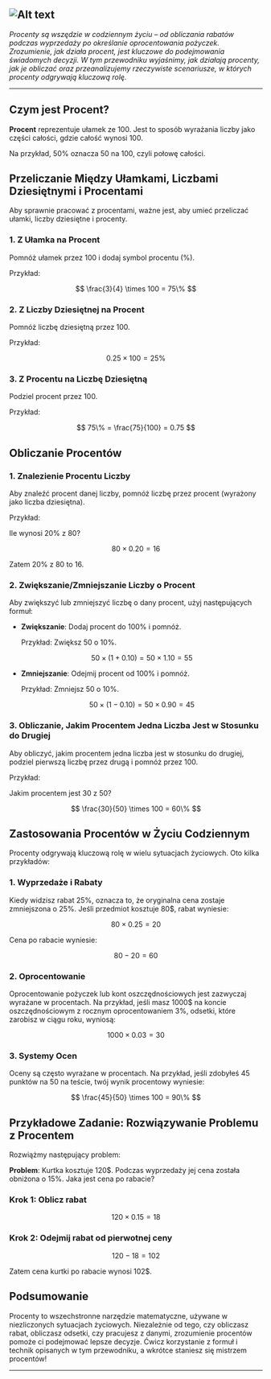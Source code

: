 ![Alt text](https://upload.wikimedia.org/wikipedia/commons/thumb/a/ab/Web-browser_usage_on_Wikimedia.svg/1920px-Web-browser_usage_on_Wikimedia.svg.png "pie chart")
---

*Procenty są wszędzie w codziennym życiu – od obliczania rabatów podczas wyprzedaży po określanie oprocentowania pożyczek. Zrozumienie, jak działa procent, jest kluczowe do podejmowania świadomych decyzji. W tym przewodniku wyjaśnimy, jak działają procenty, jak je obliczać oraz przeanalizujemy rzeczywiste scenariusze, w których procenty odgrywają kluczową rolę.*

---

## Czym jest Procent?

**Procent** reprezentuje ułamek ze 100. Jest to sposób wyrażania liczby jako części całości, gdzie całość wynosi 100.

Na przykład, 50% oznacza 50 na 100, czyli połowę całości.

## Przeliczanie Między Ułamkami, Liczbami Dziesiętnymi i Procentami

Aby sprawnie pracować z procentami, ważne jest, aby umieć przeliczać ułamki, liczby dziesiętne i procenty.

### 1. Z Ułamka na Procent

Pomnóż ułamek przez 100 i dodaj symbol procentu (%).

Przykład:

$$
\frac{3}{4} \times 100 = 75\%
$$

### 2. Z Liczby Dziesiętnej na Procent

Pomnóż liczbę dziesiętną przez 100.

Przykład:

$$
0.25 \times 100 = 25\%
$$

### 3. Z Procentu na Liczbę Dziesiętną

Podziel procent przez 100.

Przykład:

$$
75\% = \frac{75}{100} = 0.75
$$

## Obliczanie Procentów

### 1. Znalezienie Procentu Liczby

Aby znaleźć procent danej liczby, pomnóż liczbę przez procent (wyrażony jako liczba dziesiętna).

Przykład:

Ile wynosi 20% z 80?

$$
80 \times 0.20 = 16
$$

Zatem 20% z 80 to 16.

### 2. Zwiększanie/Zmniejszanie Liczby o Procent

Aby zwiększyć lub zmniejszyć liczbę o dany procent, użyj następujących formuł:

- **Zwiększanie**: Dodaj procent do 100% i pomnóż.
  
  Przykład: Zwiększ 50 o 10%.

  $$
  50 \times (1 + 0.10) = 50 \times 1.10 = 55
  $$

- **Zmniejszanie**: Odejmij procent od 100% i pomnóż.
  
  Przykład: Zmniejsz 50 o 10%.

  $$
  50 \times (1 - 0.10) = 50 \times 0.90 = 45
  $$

### 3. Obliczanie, Jakim Procentem Jedna Liczba Jest w Stosunku do Drugiej

Aby obliczyć, jakim procentem jedna liczba jest w stosunku do drugiej, podziel pierwszą liczbę przez drugą i pomnóż przez 100.

Przykład:

Jakim procentem jest 30 z 50?

$$
\frac{30}{50} \times 100 = 60\%
$$

## Zastosowania Procentów w Życiu Codziennym

Procenty odgrywają kluczową rolę w wielu sytuacjach życiowych. Oto kilka przykładów:

### 1. **Wyprzedaże i Rabaty**

Kiedy widzisz rabat 25%, oznacza to, że oryginalna cena zostaje zmniejszona o 25%. Jeśli przedmiot kosztuje 80$, rabat wyniesie:

$$
80 \times 0.25 = 20
$$

Cena po rabacie wyniesie:

$$
80 - 20 = 60
$$

### 2. **Oprocentowanie**

Oprocentowanie pożyczek lub kont oszczędnościowych jest zazwyczaj wyrażane w procentach. Na przykład, jeśli masz 1000$ na koncie oszczędnościowym z rocznym oprocentowaniem 3%, odsetki, które zarobisz w ciągu roku, wyniosą:

$$
1000 \times 0.03 = 30
$$

### 3. **Systemy Ocen**

Oceny są często wyrażane w procentach. Na przykład, jeśli zdobyłeś 45 punktów na 50 na teście, twój wynik procentowy wyniesie:

$$
\frac{45}{50} \times 100 = 90\%
$$

## Przykładowe Zadanie: Rozwiązywanie Problemu z Procentem

Rozwiążmy następujący problem:

**Problem**: Kurtka kosztuje 120$. Podczas wyprzedaży jej cena została obniżona o 15%. Jaka jest cena po rabacie?

### Krok 1: Oblicz rabat

$$
120 \times 0.15 = 18
$$

### Krok 2: Odejmij rabat od pierwotnej ceny

$$
120 - 18 = 102
$$

Zatem cena kurtki po rabacie wynosi 102$.

## Podsumowanie

Procenty to wszechstronne narzędzie matematyczne, używane w niezliczonych sytuacjach życiowych. Niezależnie od tego, czy obliczasz rabat, obliczasz odsetki, czy pracujesz z danymi, zrozumienie procentów pomoże ci podejmować lepsze decyzje. Ćwicz korzystanie z formuł i technik opisanych w tym przewodniku, a wkrótce staniesz się mistrzem procentów!

---
